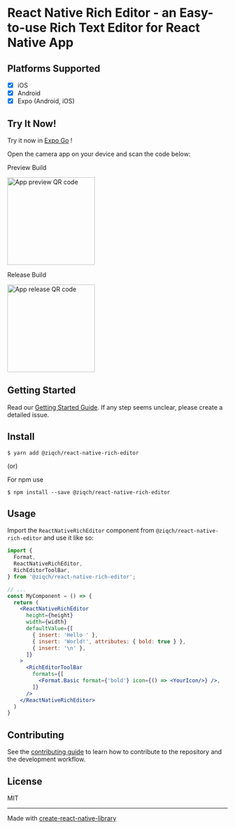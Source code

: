 # React Native Rich Editor - an Easy-to-use Rich Text Editor for React Native App

## Platforms Supported

- [x] iOS
- [x] Android
- [x] Expo (Android, iOS)

## Try It Now!

Try it now in [Expo Go](https://expo.dev/client) !

Open the camera app on your device and scan the code below:

Preview Build

<img width='200' src="https://qr.expo.dev/eas-update?appScheme=exp&amp;projectId=0177b331-d8e6-4721-bb11-9b5b9f38dc63&amp;channel=main&amp;runtimeVersion=exposdk%3A48.0.0&amp;host=u.expo.dev" alt="App preview QR code">

Release Build

<img width='200' src="https://qr.expo.dev/eas-update?appScheme=exp&amp;projectId=0177b331-d8e6-4721-bb11-9b5b9f38dc63&amp;channel=release&amp;runtimeVersion=exposdk%3A48.0.0&amp;host=u.expo.dev" alt="App release QR code">

## Getting Started

Read our [Getting Started Guide](docs/Getting-Started.md). If any step seems unclear, please create a detailed issue.


## Install

```
$ yarn add @ziqch/react-native-rich-editor
```

(or)

For npm use

```
$ npm install --save @ziqch/react-native-rich-editor
```

## Usage

Import the `ReactNativeRichEditor` component from `@ziqch/react-native-rich-editor` and use it like so:

```jsx
import {
  Format,
  ReactNativeRichEditor,
  RichEditorToolBar,
} from '@ziqch/react-native-rich-editor';

// ...
const MyComponent = () => {
  return (
    <ReactNativeRichEditor
      height={height}
      width={width}
      defaultValue={[
        { insert: 'Hello ' },
        { insert: 'World!', attributes: { bold: true } },
        { insert: '\n' },
      ]}
    >
      <RichEditorToolBar
        formats={[
          <Format.Basic format={'bold'} icon={() => <YourIcon/>} />,
        ]}
      />
    </ReactNativeRichEditor>
  )
}
```

## Contributing

See the [contributing guide](CONTRIBUTING.md) to learn how to contribute to the repository and the development workflow.

## License

MIT

---

Made with [create-react-native-library](https://github.com/callstack/react-native-builder-bob)
